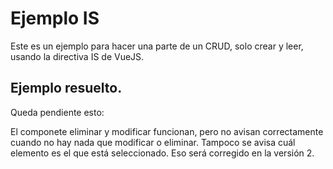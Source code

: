 # Ejemplo IS

Este es un ejemplo para hacer una parte de un CRUD, solo crear y leer, usando la directiva IS de VueJS.

## Ejemplo resuelto.

Queda pendiente esto:

El componete eliminar y modificar funcionan, pero no avisan correctamente cuando no hay nada que modificar o eliminar. Tampoco se avisa cuál elemento es el que está seleccionado. Eso será corregido en la versión 2.